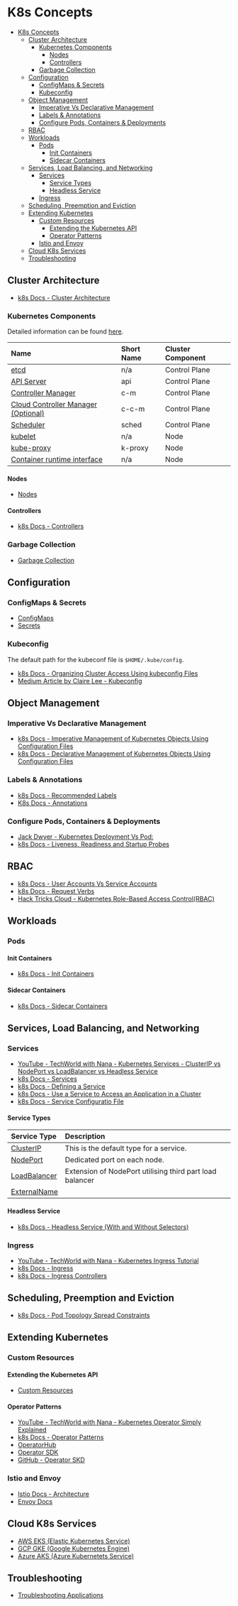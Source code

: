 # K8s Concepts

- [K8s Concepts](#k8s-concepts)
  - [Cluster Architecture](#cluster-architecture)
    - [Kubernetes Components](#kubernetes-components)
      - [Nodes](#nodes)
      - [Controllers](#controllers)
    - [Garbage Collection](#garbage-collection)
  - [Configuration](#configuration)
    - [ConfigMaps \& Secrets](#configmaps--secrets)
    - [Kubeconfig](#kubeconfig)
  - [Object Management](#object-management)
    - [Imperative Vs Declarative Management](#imperative-vs-declarative-management)
    - [Labels \& Annotations](#labels--annotations)
    - [Configure Pods, Containers \& Deployments](#configure-pods-containers--deployments)
  - [RBAC](#rbac)
  - [Workloads](#workloads)
    - [Pods](#pods)
      - [Init Containers](#init-containers)
      - [Sidecar Containers](#sidecar-containers)
  - [Services, Load Balancing, and Networking](#services-load-balancing-and-networking)
    - [Services](#services)
      - [Service Types](#service-types)
      - [Headless Service](#headless-service)
    - [Ingress](#ingress)
  - [Scheduling, Preemption and Eviction](#scheduling-preemption-and-eviction)
  - [Extending Kubernetes](#extending-kubernetes)
    - [Custom Resources](#custom-resources)
      - [Extending the Kubernetes API](#extending-the-kubernetes-api)
      - [Operator Patterns](#operator-patterns)
    - [Istio and Envoy](#istio-and-envoy)
  - [Cloud K8s Services](#cloud-k8s-services)
  - [Troubleshooting](#troubleshooting)

## Cluster Architecture

* [k8s Docs - Cluster Architecture](https://kubernetes.io/docs/concepts/architecture/)

### Kubernetes Components

Detailed information can be found [here](https://kubernetes.io/docs/concepts/overview/components/).

| Name                                                                                                      | Short Name | Cluster Component |
| :-------------------------------------------------------------------------------------------------------- | :--------- | :---------------- |
| [etcd](https://etcd.io/docs/)                                                                             | n/a        | Control Plane     |
| [API Server](https://kubernetes.io/docs/reference/command-line-tools-reference/kube-apiserver/)           | api        | Control Plane     |
| [Controller Manager](https://kubernetes.io/docs/concepts/architecture/controller/)                        | c-m        | Control Plane     |
| [Cloud Controller Manager (Optional)](https://kubernetes.io/docs/concepts/architecture/cloud-controller/) | c-c-m      | Control Plane     |
| [Scheduler](https://kubernetes.io/docs/concepts/scheduling-eviction/kube-scheduler/)                      | sched      | Control Plane     |
| [kubelet](https://kubernetes.io/docs/reference/command-line-tools-reference/kubelet/)                     | n/a        | Node              |
| [kube-proxy](https://kubernetes.io/docs/reference/command-line-tools-reference/kube-proxy/)               | k-proxy    | Node              |
| [Container runtime interface](https://kubernetes.io/docs/concepts/architecture/cri/)                      | n/a        | Node              |

#### Nodes

* [Nodes](https://kubernetes.io/docs/concepts/architecture/nodes/)

#### Controllers

* [k8s Docs - Controllers](https://kubernetes.io/docs/concepts/architecture/controller/)

### Garbage Collection

* [Garbage Collection](https://kubernetes.io/docs/concepts/architecture/garbage-collection/)

## Configuration

### ConfigMaps & Secrets

* [ConfigMaps](https://kubernetes.io/docs/concepts/configuration/configmap/)
* [Secrets](https://kubernetes.io/docs/concepts/configuration/secret/)

### Kubeconfig

The default path for the kubeconf file is ```$HOME/.kube/config```.

* [k8s Docs - Organizing Cluster Access Using kubeconfig Files](https://kubernetes.io/docs/concepts/configuration/organize-cluster-access-kubeconfig/)
* [Medium Article by Claire Lee - Kubeconfig](https://yuminlee2.medium.com/kubernetes-kubeconfig-file-4aabe3b04ade#4890)

## Object Management

### Imperative Vs Declarative Management

* [k8s Docs - Imperative Management of Kubernetes Objects Using Configuration Files](https://kubernetes.io/docs/tasks/manage-kubernetes-objects/imperative-config/)
* [k8s Docs - Declarative Management of Kubernetes Objects Using Configuration Files](https://kubernetes.io/docs/tasks/manage-kubernetes-objects/declarative-config/)

### Labels & Annotations

* [k8s Docs - Recommended Labels](https://kubernetes.io/docs/concepts/overview/working-with-objects/common-labels/)
* [K8s Docs - Annotations](https://kubernetes.io/docs/concepts/overview/working-with-objects/annotations/)

### Configure Pods, Containers & Deployments

* [Jack Dwyer - Kubernetes Deployment Vs Pod:](https://zeet.co/blog/kubernetes-deployment-vs-pod#what-is-a-kubernetes-deployment)
* [k8s Docs - Liveness, Readiness and Startup Probes](https://kubernetes.io/docs/tasks/configure-pod-container/configure-liveness-readiness-startup-probes/)

## RBAC

* [k8s Docs - User Accounts Vs Service Accounts](https://kubernetes.io/docs/reference/access-authn-authz/service-accounts-admin/#user-accounts-versus-service-accounts)
* [k8s Docs - Request Verbs](https://kubernetes.io/docs/reference/access-authn-authz/authorization/#determine-the-request-verb)
* [Hack Tricks Cloud - Kubernetes Role-Based Access Control(RBAC)](https://cloud.hacktricks.xyz/pentesting-cloud/kubernetes-security/kubernetes-role-based-access-control-rbac)

## Workloads

### Pods

#### Init Containers

* [k8s Docs - Init Containers](https://kubernetes.io/docs/concepts/workloads/pods/init-containers/)

#### Sidecar Containers

* [k8s Docs - Sidecar Containers](https://kubernetes.io/docs/concepts/workloads/pods/sidecar-containers/)

## Services, Load Balancing, and Networking

### Services

* [YouTube - TechWorld with Nana - Kubernetes Services - ClusterIP vs NodePort vs LoadBalancer vs Headless Service](https://www.youtube.com/watch?v=T4Z7visMM4E&t=11s)
* [k8s Docs - Services](https://kubernetes.io/docs/concepts/services-networking/service/)
* [k8s Docs - Defining a Service](https://kubernetes.io/docs/concepts/services-networking/service/#defining-a-service)
* [k8s Docs - Use a Service to Access an Application in a Cluster](https://kubernetes.io/docs/tasks/access-application-cluster/service-access-application-cluster/)
* [k8s Docs - Service Configuratio File](https://kubernetes.io/docs/concepts/services-networking/service/)

#### Service Types

| Service Type                                                                                  | Description                                              |
| :-------------------------------------------------------------------------------------------- | :------------------------------------------------------- |
| [ClusterIP](https://kubernetes.io/docs/concepts/services-networking/service/#type-clusterip)  | This is the default type for a service.                  |
| [NodePort](https://kubernetes.io/docs/concepts/services-networking/service/#type-nodeport)    | Dedicated port on each node.                             |
| [LoadBalancer](https://kubernetes.io/docs/concepts/services-networking/service/#loadbalancer) | Extension of NodePort utilising third part load balancer |
| [ExternalName](https://kubernetes.io/docs/concepts/services-networking/service/#externalname) |                                                          |

#### Headless Service

* [k8s Docs - Headless Service (With and Without Selectors)](https://kubernetes.io/docs/concepts/services-networking/service/#headless-services)

### Ingress

* [YouTube - TechWorld with Nana - Kubernetes Ingress Tutorial](https://www.youtube.com/watch?v=80Ew_fsV4rM&list=PLy7NrYWoggjziYQIDorlXjTvvwweTYoNC&index=10)
* [k8s Docs - Ingress](https://kubernetes.io/docs/concepts/services-networking/ingress/#load-balancing)
* [k8s Docs - Ingress Controllers](https://kubernetes.io/docs/concepts/services-networking/ingress-controllers/)

## Scheduling, Preemption and Eviction

* [k8s Docs - Pod Topology Spread Constraints](https://kubernetes.io/docs/concepts/scheduling-eviction/topology-spread-constraints/)

## Extending Kubernetes

### Custom Resources

#### Extending the Kubernetes API

* [Custom Resources](https://kubernetes.io/docs/concepts/extend-kubernetes/api-extension/custom-resources/)

#### Operator Patterns

* [YouTube - TechWorld with Nana - Kubernetes Operator Simply Explained](https://www.youtube.com/watch?v=ha3LjlD6g7g&list=PLy7NrYWoggjw0OMxUDIImjWQjM7qZWn_R)
* [k8s Docs - Operator Patterns](https://kubernetes.io/docs/concepts/extend-kubernetes/operator/)
* [OperatorHub](https://operatorhub.io/)
* [Operator SDK](https://sdk.operatorframework.io/)
* [GitHub - Operator SKD](https://github.com/operator-framework/operator-sdk)

### Istio and Envoy

* [Istio Docs - Architecture](https://istio.io/latest/docs/ops/deployment/architecture/)
* [Envoy Docs](https://www.envoyproxy.io/)

## Cloud K8s Services 

* [AWS EKS (Elastic Kubernetes Service)](https://docs.aws.amazon.com/eks/latest/userguide/what-is-eks.html)
* [GCP GKE (Google Kubernetes Engine)](https://cloud.google.com/kubernetes-engine)
* [Azure AKS (Azure Kubernetets Service)](https://azure.microsoft.com/en-us/products/kubernetes-service)

## Troubleshooting

* [Troubleshooting Applications](https://kubernetes.io/docs/tasks/debug/debug-application/)